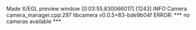 Made X/EGL preview window
[0:03:55.830066017] [1243]  INFO Camera camera_manager.cpp:297 libcamera v0.0.5+83-bde9b04f
ERROR: *** no cameras available ***


